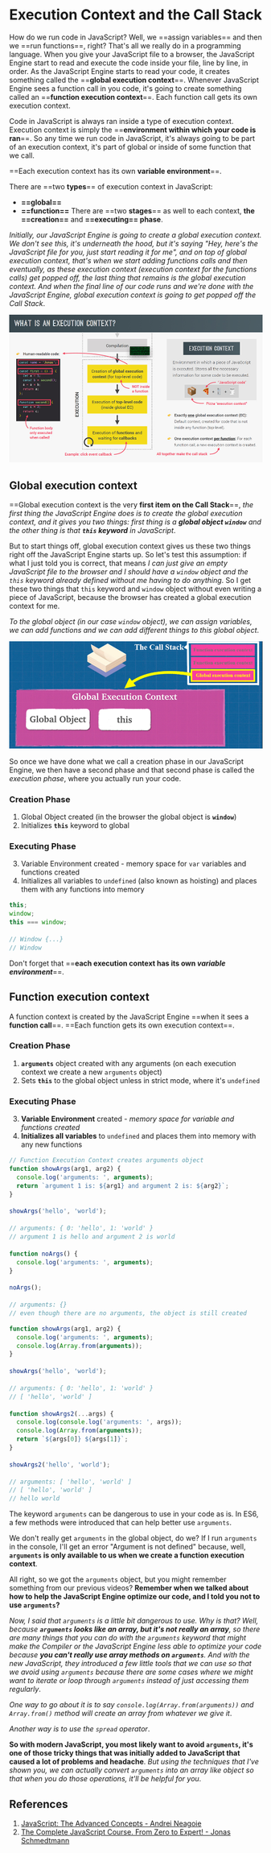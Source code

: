 # Execution Context and the Call Stack

How do we run code in JavaScript? Well, we ==assign variables== and then we ==run functions==, right? That's all we really do in a programming language. When you give your JavaScript file to a browser, the JavaScript Engine start to read and execute the code inside your file, line by line, in order. As the JavaScript Engine starts to read your code, it creates something called the ==**global execution context**==. Whenever JavaScript Engine sees a function call in you code, it's going to create something called an ==**function execution context**==. Each function call gets its own execution context.

Code in JavaScript is always ran inside a type of execution context. Execution context is simply the ==**environment within which your code is ran**==. So any time we run code in JavaScript, it's always going to be part of an execution context, it's part of global or inside of some function that we call.

==Each execution context has its own **variable environment**==.

There are ==two **types**== of execution context in JavaScript:

- **==global==** 
-  **==function==**
  There are ==two **stages**== as well to each context, **the ==creation==** and **==executing== phase**.

_Initially, our JavaScript Engine is going to create a global execution context. We don't see this, it's underneath the hood, but it's saying "Hey, here's the JavaScript file for you, just start reading it for me", and on top of global execution context, that's when we start adding functions calls and then eventually, as these execution context (execution context for the functions calls) get popped off, the last thing that remains is the global execution context. And when the final line of our code runs and we're done with the JavaScript Engine, global execution context is going to get popped off the Call Stack_.

![execution_context](../../img/execution_context.jpg)

## Global execution context

==Global execution context is the very **first item on the Call Stack**==, _the first thing the JavaScript Engine does is to create the global execution context, and it gives you two things: first thing is a **global object `window`** and the other thing is that **`this` keyword** in JavaScript_. 

But to start things off, global execution context gives us these two things right off the JavaScript Engine starts up. So let's test this assumption: if what I just told you is correct, that means _I can just give an empty JavaScript file to the browser and I should have a `window` object and the `this` keyword already defined without me having to do anything_. So I get these two things that `this` keyword and `window` object without even writing a piece of JavaScript, because the browser has created a global execution context for me.

_To the global object (in our case `window` object), we can assign variables, we can add functions and we can add different things to this global object_.

![global_execution_context](../../img/global_execution_context.jpg)

So once we have done what we call a creation phase in our JavaScript Engine, we then have a second phase and that second phase is called the _execution phase_, where you actually run your code.

### Creation Phase

1. Global Object created (in the browser the global object is **`window`**)
2. Initializes **`this`** keyword to global

### Executing Phase

3. Variable Environment created - memory space for `var` variables and functions created
4. Initializes all variables to `undefined` (also known as hoisting) and places them with any functions into memory

```js
this;
window;
this === window;

// Window {...}
// Window
```

Don't forget that ==**each execution context has its own _variable environment_**==.

## Function execution context

A function context is created by the JavaScript Engine ==when it sees a **function call**==. ==Each function gets its own execution context==.

### Creation Phase

1. **`arguments`** object created with any arguments (on each execution context we create a new `arguments` object)
2. Sets **`this`** to the global object unless in strict mode, where it's `undefined`

### Executing Phase

3. **Variable Environment** created - _memory space for variable and functions created_
4. **Initializes all variables** to `undefined` and places them into memory with any new functions

```js
// Function Execution Context creates arguments object
function showArgs(arg1, arg2) {
  console.log('arguments: ', arguments);
  return `argument 1 is: ${arg1} and argument 2 is: ${arg2}`;
}

showArgs('hello', 'world');

// arguments: { 0: 'hello', 1: 'world' }
// argument 1 is hello and argument 2 is world

function noArgs() {
  console.log('arguments: ', arguments);
}

noArgs();

// arguments: {}
// even though there are no arguments, the object is still created
```

```js
function showArgs(arg1, arg2) {
  console.log('arguments: ', arguments);
  console.log(Array.from(arguments));
}

showArgs('hello', 'world');

// arguments: { 0: 'hello', 1: 'world' }
// [ 'hello', 'world' ]

function showArgs2(...args) {
  console.log(console.log('arguments: ', args));
  console.log(Array.from(arguments));
  return `${args[0]} ${args[1]}`;
}

showArgs2('hello', 'world');

// arguments: [ 'hello', 'world' ]
// [ 'hello', 'world' ]
// hello world
```

The keyword `arguments` can be dangerous to use in your code as is. In ES6, a few methods were introduced that can help better use `arguments`.

We don't really get `arguments` in the global object, do we? If I run `arguments` in the console, I'll get an error "Argument is not defined" because, well, **`arguments` is only available to us when we create a function execution context**.

All right, so we got the `arguments` object, but you might remember something from our previous videos? **Remember when we talked about how to help the JavaScript Engine optimize our code, and I told you not to use `arguments`?**

_Now, I said that `arguments` is a little bit dangerous to use. Why is that? Well, because **`arguments` looks like an array, but it's not really an array**, so there are many things that you can do with the `arguments` keyword that might make the Compiler or the JavaScript Engine less able to optimize your code because **you can't really use array methods on `arguments`**. And with the new JavaScript, they introduced a few little tools that we can use so that we avoid using `arguments` because there are some cases where we might want to iterate or loop through `arguments` instead of just accessing them regularly_.

_One way to go about it is to say `console.log(Array.from(arguments))` and `Array.from()` method will create an array from whatever we give it_.

_Another way is to use the `spread` operator_.

**So with modern JavaScript, you most likely want to avoid `arguments`, it's one of those tricky things that was initially added to JavaScript that caused a lot of problems and headache**. _But using the techniques that I've shown you, we can actually convert `arguments` into an array like object so that when you do those operations, it'll be helpful for you_.



## References

1. [JavaScript: The Advanced Concepts - Andrei Neagoie](https://www.udemy.com/course/advanced-javascript-concepts/)
1. [The Complete JavaScript Course. From Zero to Expert! - Jonas Schmedtmann](https://www.udemy.com/course/the-complete-javascript-course/?utm_source=adwords&utm_medium=udemyads&utm_campaign=JavaScript_v.PROF_la.EN_cc.ROWMTA-B_ti.6368&utm_content=deal4584&utm_term=_._ag_130756014153_._ad_558386196906_._kw__._de_c_._dm__._pl__._ti_dsa-774930039569_._li_1011789_._pd__._&matchtype=&gclid=CjwKCAjwiuuRBhBvEiwAFXKaNCuaAhZ8UB5kIldtb76eeAyfM0SUKeceBq3FKF24pNxDVe-_g0-DPxoCnWwQAvD_BwE)
